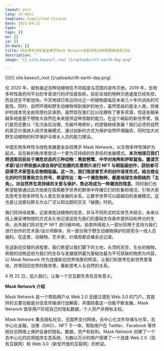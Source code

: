 ```yaml
---
layout: post
lang: zh-Hans
template: Simplified Chinese
date: 2021-04-21
type: ''
tags: []
en: []
ja: []
zh-Hant: []
title: 绿会青年领军基金携手Mask Network发起濒危动物铜版画拍卖活动
description: ''
image: "{{ site.baseurl_root }}/uploads/nft-earth-day.png"

---
```

![]({{ site.baseurl_root }}/uploads/nft-earth-day.png)

仅 2020 年，就有接近百种动植物在不同程度与范围内宣布灭绝。2019 年，生物多样性政府间平台的专家进行的评估报告称，目前全球的物种灭绝速度已经失控，而且还在不断加快。今天地球已有近四分之一的植物面临在未来几十年内消失的可能性。同时，自然环境和野生动植物得到保护的地方，虽然受益的是全人类，但维护的成本完全由贫困社区承担。虽然现在我们比以往拥有了更多资源，但这些越来越多地是基于牺牲大自然在未来提供这种贡献的能力。在这个崛起的新世界里，我们是否还要以「先污染后治理，先破坏再修补」的逻辑继续发展？我们必须将自然的真正价值纳入经济发展模式，通过创新的方式为保护自然环境融资，同时加大对野生动植物的科学保护与相关人员的能力建设。

中国生物多样性与绿色发展基金会将携手 Mask Network，以生物多样性保护为起点，旨在新的秩序里尝试一个更为可持续的负责任的发展模式。**本次地球日我们将选取目前处于濒危状态的三种动物：黑脸琶鹭、中华对角羚和伊犁鼠兔，邀请艺术家/设计师依据从绿会保护区拍摄的实景照片进行 NFT 与铜版画创作，获拍者可获得艺术家签名实物铜版画。这一次，我们借波普艺术的创作语言形式，结合商业化的时代背景和文化符号，希望传达：每一个濒危物种，都是地球生命网络的「主角」，对自然界生灵持续的关爱与保护，势必将成为一种潮流的信息**。同时我们也希望能够通过此次拍卖在探索数字世界的群体中传播它们的形象和境况，引导大家去思考生物多样性与人类生存发展的关系，让数字世界可以超越旧的发展模式。这也是让加密社群与大众广泛认知议题的交叉「破圈」时机。

我们将持续收集，记录濒危动植物的信息，并与不同形式的实体艺术结合。未来以线上展呈博物馆的方式永久地记录这些为我们的基础生存条件提供动和养分的生命。此外我们将对生产 NFT 进行碳中和。拍卖所得收入一部分将用于支持为我们进行创作的艺术家/设计师群体，另一部分用于野生动植物保护的研究与一线人员福利。在这里，动植物，艺术家，价值观都会被永远记录。

在这新旧交替的进程里，我们希望以我们脚下的土地，头顶的天空，生长的植物，奔跑的动物这些为我们的生存与发展提供最为基础也最为不可获缺的物质为内容，以 Mask Network 作为连接新旧世界场景的桥梁，让我们的思考在新世界里落地，并带回旧世界的秩序里，重新思考人与自然的关系。

4 月 22 日，加入我们，让每一个交互都负责任且有意义。

**Mask Network 介绍**

Mask Network 是一个帮助用户从 Web 2.0 无缝过渡到 Web 3.0 的门户。其提供的主要功能是对信息传输进行加解密，并围绕着这一功能不断发展。Mask Network 倡导用户珍视自己的隐私数据，个人资产并拥有主权。

Mask Network 集去隐私社交，无国界支付网络，去中心化文件存储与分享，去中心化金融，治理（DAO）、NFT 于一体，帮助用户在 Twitter、Facebook 等传统社交网络上保护自身的隐私，数据，资产和权利。Mask Network 创建了一个去中心化的应用程序生态系统，为数以万计的用户搭建了一个连接 Web 2.0（现有互联网）和 Web 3.0（新型开放的互联网）的桥梁。
